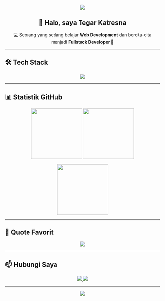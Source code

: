 <!-- Banner / Header -->
<p align="center">
  <img src="https://capsule-render.vercel.app/api?type=waving&color=0:FF6B6B,100:5f27cd&height=200&section=header&text=Tegar%20Katresna&fontSize=45&fontColor=ffffff&animation=fadeIn&fontAlignY=35" />
</p>

<h2 align="center">👋 Halo, saya <b>Tegar Katresna</b></h2>
<p align="center">💻 Seorang yang sedang belajar <b>Web Development</b> dan bercita-cita menjadi <b>Fullstack Developer</b> 🚀</p>

---

## 🛠️ Tech Stack
<p align="center">
  <img src="https://skillicons.dev/icons?i=php,laravel,js,react,tailwind,mysql,git,github,vscode" />
</p>

---

## 📊 Statistik GitHub
<p align="center">
  <img src="https://github-readme-stats.vercel.app/api?username=tegarkatresna23&show_icons=true&theme=radical" height="165" />
  <img src="https://github-readme-streak-stats.herokuapp.com/?user=tegarkatresna23&theme=radical" height="165" />
</p>

<p align="center">
  <img src="https://github-readme-stats.vercel.app/api/top-langs/?username=tegarkatresna23&layout=compact&theme=radical" height="165" />
</p>

---

## 🚀 Quote Favorit
<p align="center">
  <img src="https://readme-typing-svg.herokuapp.com?size=22&duration=4000&color=FF2D20&center=true&vCenter=true&width=600&lines=“Talk+is+cheap.+Show+me+the+code.”;Belajar+setiap+hari,+satu+langkah+lebih+maju!;Coding+adalah+petualangan+tanpa+akhir+🚀" />
</p>

---

## 📫 Hubungi Saya
<p align="center">
  <a href="https://github.com/tegarkatresna23">
    <img src="https://img.shields.io/badge/GitHub-tegarkatresna23-181717?style=for-the-badge&logo=github" />
  </a>
  <a href="mailto:tegarkatresna23@gmail.com">
    <img src="https://img.shields.io/badge/Email-Kontak%20Saya-blue?style=for-the-badge&logo=gmail" />
  </a>
</p>

---

<!-- Footer -->
<p align="center">
  <img src="https://capsule-render.vercel.app/api?type=waving&color=0:5f27cd,100:FF6B6B&height=120&section=footer" />
</p>
